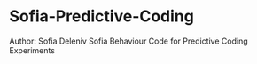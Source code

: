 # Sofia-Predictive-Coding
Author: Sofia Deleniv 
Sofia Behaviour Code for Predictive Coding Experiments

